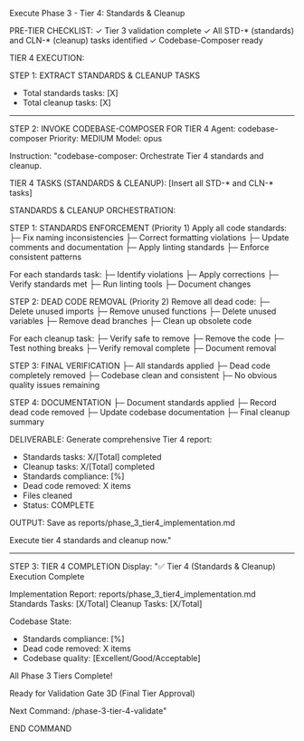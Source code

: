 Execute Phase 3 - Tier 4: Standards & Cleanup

PRE-TIER CHECKLIST:
✓ Tier 3 validation complete
✓ All STD-* (standards) and CLN-* (cleanup) tasks identified
✓ Codebase-Composer ready

TIER 4 EXECUTION:

STEP 1: EXTRACT STANDARDS & CLEANUP TASKS
- Total standards tasks: [X]
- Total cleanup tasks: [X]

---

STEP 2: INVOKE CODEBASE-COMPOSER FOR TIER 4
Agent: codebase-composer
Priority: MEDIUM
Model: opus

Instruction:
"codebase-composer: Orchestrate Tier 4 standards and cleanup.

TIER 4 TASKS (STANDARDS & CLEANUP):
[Insert all STD-* and CLN-* tasks]

STANDARDS & CLEANUP ORCHESTRATION:

STEP 1: STANDARDS ENFORCEMENT (Priority 1)
Apply all code standards:
├─ Fix naming inconsistencies
├─ Correct formatting violations
├─ Update comments and documentation
├─ Apply linting standards
├─ Enforce consistent patterns

For each standards task:
├─ Identify violations
├─ Apply corrections
├─ Verify standards met
├─ Run linting tools
├─ Document changes

STEP 2: DEAD CODE REMOVAL (Priority 2)
Remove all dead code:
├─ Delete unused imports
├─ Remove unused functions
├─ Delete unused variables
├─ Remove dead branches
├─ Clean up obsolete code

For each cleanup task:
├─ Verify safe to remove
├─ Remove the code
├─ Test nothing breaks
├─ Verify removal complete
├─ Document removal

STEP 3: FINAL VERIFICATION
├─ All standards applied
├─ Dead code completely removed
├─ Codebase clean and consistent
├─ No obvious quality issues remaining

STEP 4: DOCUMENTATION
├─ Document standards applied
├─ Record dead code removed
├─ Update codebase documentation
├─ Final cleanup summary

DELIVERABLE:
Generate comprehensive Tier 4 report:
- Standards tasks: X/[Total] completed
- Cleanup tasks: X/[Total] completed
- Standards compliance: [%]
- Dead code removed: X items
- Files cleaned
- Status: COMPLETE

OUTPUT: Save as reports/phase_3_tier4_implementation.md

Execute tier 4 standards and cleanup now."

---

STEP 3: TIER 4 COMPLETION
Display:
"✅ Tier 4 (Standards & Cleanup) Execution Complete

Implementation Report: reports/phase_3_tier4_implementation.md
Standards Tasks: [X/Total]
Cleanup Tasks: [X/Total]

Codebase State:
- Standards compliance: [%]
- Dead code removed: X items
- Codebase quality: [Excellent/Good/Acceptable]

All Phase 3 Tiers Complete!

Ready for Validation Gate 3D (Final Tier Approval)

Next Command: /phase-3-tier-4-validate"

END COMMAND